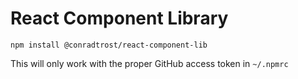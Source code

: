 # React Component Library

`npm install @conradtrost/react-component-lib`

This will only work with the proper GitHub access token in `~/.npmrc`
